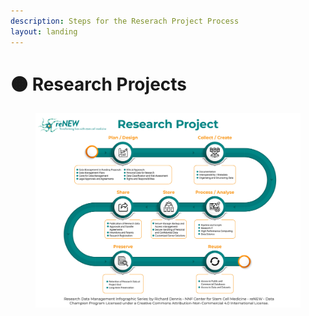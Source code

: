 ```yaml
---
description: Steps for the Reserach Project Process
layout: landing
---
```


# 🟠 Research Projects

<figure><img src="../../.gitbook/assets/reNEW Research Project (2).jpg" alt=""><figcaption></figcaption></figure>
